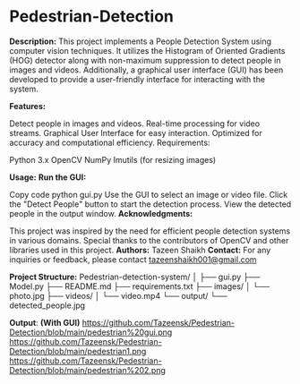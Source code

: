# Pedestrian-Detection
**Description:**
This project implements a People Detection System using computer vision techniques. It utilizes the Histogram of Oriented Gradients (HOG) detector along with non-maximum suppression to detect people in images and videos. Additionally, a graphical user interface (GUI) has been developed to provide a user-friendly interface for interacting with the system.

**Features:**

Detect people in images and videos.
Real-time processing for video streams.
Graphical User Interface for easy interaction.
Optimized for accuracy and computational efficiency.
Requirements:

Python 3.x
OpenCV
NumPy
Imutils (for resizing images)

**Usage:**
**Run the GUI:**

Copy code
python gui.py
Use the GUI to select an image or video file.
Click the "Detect People" button to start the detection process.
View the detected people in the output window.
**Acknowledgments:**

This project was inspired by the need for efficient people detection systems in various domains.
Special thanks to the contributors of OpenCV and other libraries used in this project.
**Authors:**
Tazeen Shaikh
**Contact:**
For any inquiries or feedback, please contact tazeenshaikh001@gmail.com

**Project Structure:**
Pedestrian-detection-system/
│
├── gui.py
├── Model.py
├── README.md
├── requirements.txt
├── images/
│   └── photo.jpg
├── videos/
│   └── video.mp4
└── output/
    └── detected_people.jpg
    

**Output**:
**(With GUI)**
https://github.com/Tazeensk/Pedestrian-Detection/blob/main/pedestrian%20gui.png
https://github.com/Tazeensk/Pedestrian-Detection/blob/main/pedestrian1.png
https://github.com/Tazeensk/Pedestrian-Detection/blob/main/pedestrian%202.png




